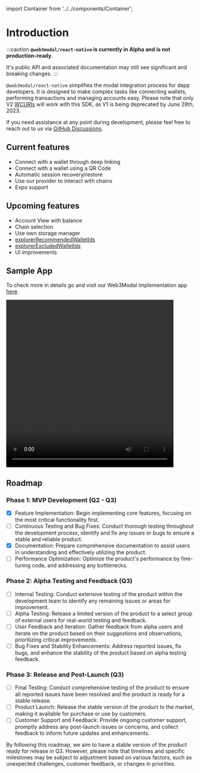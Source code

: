 import Container from '../../components/Container';


# Introduction

:::caution
**`@web3modal/react-native` is currently in Alpha and is not production-ready**.

It's public API and associated documentation may still see significant and breaking changes.
:::

`@web3modal/react-native` simplifies the modal integration process for dapp developers. It is designed to make complex tasks like connecting wallets, performing transactions and managing accounts easy. Please note that only V2 [WCURIs](../../specs/clients/core/pairing/pairing-uri) will work with this SDK, as V1 is being deprecated by June 28th, 2023.

If you need assistance at any point during development, please feel free to reach out to us via [GitHub Discussions](https://github.com/orgs/WalletConnect/discussions/categories/web3modal-sdk-support?discussions_q=is%3Aopen+category%3Aweb3modal-sdk-support).

## Current features
- Connect with a wallet through deep linking
- Connect with a wallet using a QR Code
- Automatic session recovery/restore
- Use our provider to interact with chains
- Expo support

## Upcoming features
- Account View with balance
- Chain selection
- Use own storage manager
- [explorerRecommendedWalletIds](https://docs.walletconnect.com/2.0/web3modal/options#explorerrecommendedwalletids-optional)
- [explorerExcludedWalletIds](https://docs.walletconnect.com/2.0/web3modal/options#explorerexcludedwalletids-optional)
- UI improvements

## Sample App
To check more in details go and visit our Web3Modal implementation app [here](https://github.com/WalletConnect/react-native-examples/tree/main/dapps/v2Explorer).

<video controls width="448" height="448">
  <source src="/assets/web3modal_reactnative_preview.mp4" type="video/mp4" />
</video>

## Roadmap

### Phase 1: MVP Development (Q2 - Q3)
- [x] Feature Implementation: Begin implementing core features, focusing on the most critical functionality first.
- [ ] Continuous Testing and Bug Fixes: Conduct thorough testing throughout the development process, identify and fix any issues or bugs to ensure a stable and reliable product.
- [x] Documentation: Prepare comprehensive documentation to assist users in understanding and effectively utilizing the product.
- [ ] Performance Optimization: Optimize the product's performance by fine-tuning code, and addressing any bottlenecks.

### Phase 2: Alpha Testing and Feedback (Q3)
- [ ] Internal Testing: Conduct extensive testing of the product within the development team to identify any remaining issues or areas for improvement.
- [ ] Alpha Testing: Release a limited version of the product to a select group of external users for real-world testing and feedback.
- [ ] User Feedback and Iteration: Gather feedback from alpha users and iterate on the product based on their suggestions and observations, prioritizing critical improvements.
- [ ] Bug Fixes and Stability Enhancements: Address reported issues, fix bugs, and enhance the stability of the product based on alpha testing feedback.

### Phase 3: Release and Post-Launch (Q3)
- [ ] Final Testing: Conduct comprehensive testing of the product to ensure all reported issues have been resolved and the product is ready for a stable release.
- [ ] Product Launch: Release the stable version of the product to the market, making it available for purchase or use by customers.
- [ ] Customer Support and Feedback: Provide ongoing customer support, promptly address any post-launch issues or concerns, and collect feedback to inform future updates and enhancements.

By following this roadmap, we aim to have a stable version of the product ready for release in Q3. However, please note that timelines and specific milestones may be subject to adjustment based on various factors, such as unexpected challenges, customer feedback, or changes in priorities.
